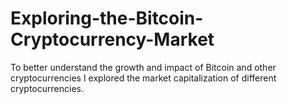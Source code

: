 # Exploring-the-Bitcoin-Cryptocurrency-Market
To better understand the growth and impact of Bitcoin and other cryptocurrencies I explored the market capitalization of different cryptocurrencies.
